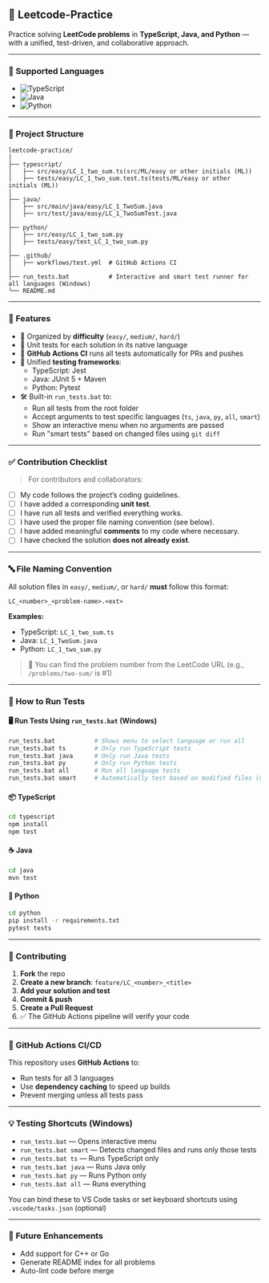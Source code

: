 ## 🧠 Leetcode-Practice

Practice solving **LeetCode problems** in **TypeScript, Java, and Python** — with a unified, test-driven, and collaborative approach.

---

### 📌 Supported Languages

- ![TypeScript](https://img.shields.io/badge/-TypeScript-3178c6?style=flat&logo=typescript&logoColor=white)
- ![Java](https://img.shields.io/badge/-Java-007396?style=flat&logo=java&logoColor=white)
- ![Python](https://img.shields.io/badge/-Python-3776AB?style=flat&logo=python&logoColor=white)

---

### 📁 Project Structure

```
leetcode-practice/
│
├── typescript/
│   ├── src/easy/LC_1_two_sum.ts(src/ML/easy or other initials (ML))
│   ├── tests/easy/LC_1_two_sum.test.ts(tests/ML/easy or other initials (ML))
│
├── java/
│   ├── src/main/java/easy/LC_1_TwoSum.java
│   ├── src/test/java/easy/LC_1_TwoSumTest.java
│
├── python/
│   ├── src/easy/LC_1_two_sum.py
│   ├── tests/easy/test_LC_1_two_sum.py
│
├── .github/
│   ├── workflows/test.yml  # GitHub Actions CI
│
├── run_tests.bat           # Interactive and smart test runner for all languages (Windows)
└── README.md
```

---

### 🚀 Features

- 📂 Organized by **difficulty** (`easy/`, `medium/`, `hard/`)
- 🔬 Unit tests for each solution in its native language
- 🤖 **GitHub Actions CI** runs all tests automatically for PRs and pushes
- 🧪 Unified **testing frameworks**:
  - TypeScript: Jest
  - Java: JUnit 5 + Maven
  - Python: Pytest
- 🛠️ Built-in `run_tests.bat` to:
  - Run all tests from the root folder
  - Accept arguments to test specific languages (`ts`, `java`, `py`, `all`, `smart`)
  - Show an interactive menu when no arguments are passed
  - Run "smart tests" based on changed files using `git diff`

---

### ✅ Contribution Checklist

> For contributors and collaborators:

- [ ] My code follows the project’s coding guidelines.
- [ ] I have added a corresponding **unit test**.
- [ ] I have run all tests and verified everything works.
- [ ] I have used the proper file naming convention (see below).
- [ ] I have added meaningful **comments** to my code where necessary.
- [ ] I have checked the solution **does not already exist**.

---

### 🔤 File Naming Convention

All solution files in `easy/`, `medium/`, or `hard/` **must** follow this format:

```
LC_<number>_<problem-name>.<ext>
```

**Examples:**

- TypeScript: `LC_1_two_sum.ts`
- Java: `LC_1_TwoSum.java`
- Python: `LC_1_two_sum.py`

> 📝 You can find the problem number from the LeetCode URL (e.g., `/problems/two-sum/` is #1)

---

### 🧪 How to Run Tests

#### 🖥️ Run Tests Using `run_tests.bat` (Windows)

```sh
run_tests.bat           # Shows menu to select language or run all
run_tests.bat ts        # Only run TypeScript tests
run_tests.bat java      # Only run Java tests
run_tests.bat py        # Only run Python tests
run_tests.bat all       # Run all language tests
run_tests.bat smart     # Automatically test based on modified files (using git diff)
```

#### 📦 TypeScript

```sh
cd typescript
npm install
npm test
```

#### ☕ Java

```sh
cd java
mvn test
```

#### 🐍 Python

```sh
cd python
pip install -r requirements.txt
pytest tests
```

---

### 🤝 Contributing

1. **Fork** the repo
2. **Create a new branch**: `feature/LC_<number>_<title>`
3. **Add your solution and test**
4. **Commit & push**
5. **Create a Pull Request**
6. ✅ The GitHub Actions pipeline will verify your code

---

### 📸 GitHub Actions CI/CD

This repository uses **GitHub Actions** to:

- Run tests for all 3 languages
- Use **dependency caching** to speed up builds
- Prevent merging unless all tests pass

---

### 💡 Testing Shortcuts (Windows)

- `run_tests.bat` — Opens interactive menu
- `run_tests.bat smart` — Detects changed files and runs only those tests
- `run_tests.bat ts` — Runs TypeScript only
- `run_tests.bat java` — Runs Java only
- `run_tests.bat py` — Runs Python only
- `run_tests.bat all` — Runs everything

You can bind these to VS Code tasks or set keyboard shortcuts using `.vscode/tasks.json` (optional)

---

### 📣 Future Enhancements

- Add support for C++ or Go
- Generate README index for all problems
- Auto-lint code before merge
